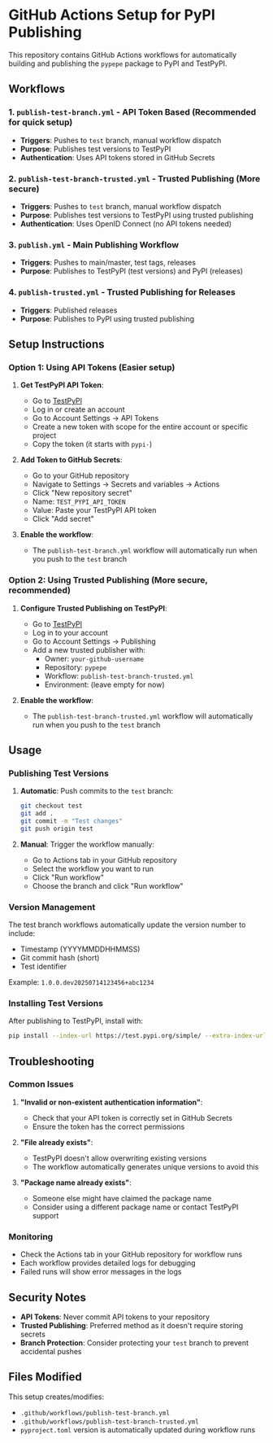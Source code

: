 # GitHub Actions Setup for PyPI Publishing

This repository contains GitHub Actions workflows for automatically building and publishing the `pypepe` package to PyPI and TestPyPI.

## Workflows

### 1. `publish-test-branch.yml` - API Token Based (Recommended for quick setup)
- **Triggers**: Pushes to `test` branch, manual workflow dispatch
- **Purpose**: Publishes test versions to TestPyPI
- **Authentication**: Uses API tokens stored in GitHub Secrets

### 2. `publish-test-branch-trusted.yml` - Trusted Publishing (More secure)
- **Triggers**: Pushes to `test` branch, manual workflow dispatch
- **Purpose**: Publishes test versions to TestPyPI using trusted publishing
- **Authentication**: Uses OpenID Connect (no API tokens needed)

### 3. `publish.yml` - Main Publishing Workflow
- **Triggers**: Pushes to main/master, test tags, releases
- **Purpose**: Publishes to TestPyPI (test versions) and PyPI (releases)

### 4. `publish-trusted.yml` - Trusted Publishing for Releases
- **Triggers**: Published releases
- **Purpose**: Publishes to PyPI using trusted publishing

## Setup Instructions

### Option 1: Using API Tokens (Easier setup)

1. **Get TestPyPI API Token**:
   - Go to [TestPyPI](https://test.pypi.org/account/login/)
   - Log in or create an account
   - Go to Account Settings → API Tokens
   - Create a new token with scope for the entire account or specific project
   - Copy the token (it starts with `pypi-`)

2. **Add Token to GitHub Secrets**:
   - Go to your GitHub repository
   - Navigate to Settings → Secrets and variables → Actions
   - Click "New repository secret"
   - Name: `TEST_PYPI_API_TOKEN`
   - Value: Paste your TestPyPI API token
   - Click "Add secret"

3. **Enable the workflow**:
   - The `publish-test-branch.yml` workflow will automatically run when you push to the `test` branch

### Option 2: Using Trusted Publishing (More secure, recommended)

1. **Configure Trusted Publishing on TestPyPI**:
   - Go to [TestPyPI](https://test.pypi.org/account/login/)
   - Log in to your account
   - Go to Account Settings → Publishing
   - Add a new trusted publisher with:
     - Owner: `your-github-username`
     - Repository: `pypepe`
     - Workflow: `publish-test-branch-trusted.yml`
     - Environment: (leave empty for now)

2. **Enable the workflow**:
   - The `publish-test-branch-trusted.yml` workflow will automatically run when you push to the `test` branch

## Usage

### Publishing Test Versions

1. **Automatic**: Push commits to the `test` branch:
   ```bash
   git checkout test
   git add .
   git commit -m "Test changes"
   git push origin test
   ```

2. **Manual**: Trigger the workflow manually:
   - Go to Actions tab in your GitHub repository
   - Select the workflow you want to run
   - Click "Run workflow"
   - Choose the branch and click "Run workflow"

### Version Management

The test branch workflows automatically update the version number to include:
- Timestamp (YYYYMMDDHHMMSS)
- Git commit hash (short)
- Test identifier

Example: `1.0.0.dev20250714123456+abc1234`

### Installing Test Versions

After publishing to TestPyPI, install with:
```bash
pip install --index-url https://test.pypi.org/simple/ --extra-index-url https://pypi.org/simple pypepe
```

## Troubleshooting

### Common Issues

1. **"Invalid or non-existent authentication information"**:
   - Check that your API token is correctly set in GitHub Secrets
   - Ensure the token has the correct permissions

2. **"File already exists"**:
   - TestPyPI doesn't allow overwriting existing versions
   - The workflow automatically generates unique versions to avoid this

3. **"Package name already exists"**:
   - Someone else might have claimed the package name
   - Consider using a different package name or contact TestPyPI support

### Monitoring

- Check the Actions tab in your GitHub repository for workflow runs
- Each workflow provides detailed logs for debugging
- Failed runs will show error messages in the logs

## Security Notes

- **API Tokens**: Never commit API tokens to your repository
- **Trusted Publishing**: Preferred method as it doesn't require storing secrets
- **Branch Protection**: Consider protecting your `test` branch to prevent accidental pushes

## Files Modified

This setup creates/modifies:
- `.github/workflows/publish-test-branch.yml`
- `.github/workflows/publish-test-branch-trusted.yml`
- `pyproject.toml` version is automatically updated during workflow runs
